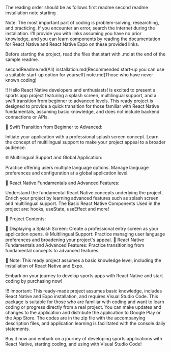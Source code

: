 The reading order should be as follows
first readme
second readme
installation
note
starting

Note: The most important part of coding is problem-solving, researching, and practicing. If you encounter an error, search the internet during the installation. I'll provide you with links assuming you have no prior knowledge, and you can learn components by reading the documentation for React Native and React Native Expo on these provided links.

Before starting the project, read the files that start with .md at the end of the sample readme. 

secondReadme.md(All)
installation.md(Recommended start-up you can use a suitable start-up option for yourself)
note.md(Those who have never known coding)

 
 
 !! Hello React Native developers and enthusiasts!  is excited to present a sports app project featuring a splash screen, multilingual support, and a swift transition from beginner to advanced levels. This ready project is designed to provide a quick transition for those familiar with React Native fundamentals, assuming basic knowledge, and does not include backend connections or APIs.

🚀 Swift Transition from Beginner to Advanced:

Initiate your application with a professional splash screen concept.
Learn the concept of multilingual support to make your project appeal to a broader audience.

🌐 Multilingual Support and Global Application:

Practice offering users multiple language options.
Manage language preferences and configuration at a global application level.

📱 React Native Fundamentals and Advanced Features:

Understand the fundamental React Native concepts underlying the project.
Enrich your project by learning advanced features such as splash screen and multilingual support.
The Basic React Native Components Used in the project are: hooks, useState, useEffect and more!

🌟 Project Contents:

🚀 Displaying a Splash Screen: Create a professional entry screen as your application opens.
🌐 Multilingual Support: Practice managing user language preferences and broadening your project's appeal.
📱 React Native Fundamentals and Advanced Features: Practice transitioning from fundamental concepts to advanced features.


📁 Note: This ready project assumes a basic knowledge level, including the installation of React Native and Expo. 

Embark on your journey to develop sports apps with React Native and start coding by purchasing now!


!!! Important: This ready-made project assumes basic knowledge, includes React Native and Expo installation, and requires Visual Studio Code.
This package is suitable for those who are familiar with coding and want to learn coding or progress directly from a real project. You can make updates and changes to the application and distribute the application to Google Play or the App Store. The codes are in the zip file with the accompanying description files, and application learning is facilitated with the console.daily statements.

Buy it now and embark on a journey of developing sports applications with React Native, starting coding, and using with Visual Studio Code!
